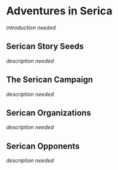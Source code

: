 # Adventures in Serica

*introduction needed*

## Serican Story Seeds

*description needed*

## The Serican Campaign

*description needed*

## Serican Organizations

*description needed*

## Serican Opponents

*description needed*

